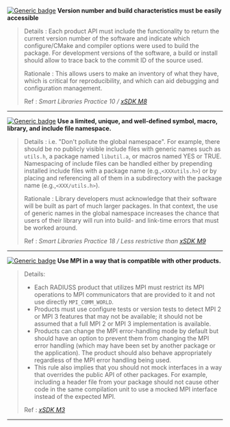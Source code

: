 <a name="mpkg1"></a>
[![Generic badge](https://img.shields.io/badge/M.pkg-1-red.svg)]() **Version number and build characteristics must be easily accessible**

>Details
>: Each product API must include the functionality to return the current version number of the software and indicate which configure/CMake and compiler options were used to build the package. For development versions of the software, a build or install should allow to trace back to the commit ID of the source used.
>
>Rationale
>: This allows users to make an inventory of what they have, which is critical for reproducibility, and which can aid debugging and configuration management.
>
>Ref
>: *Smart Libraries Practice 10 / [xSDK M8](https://xsdk.info/policies)*

---
<a name="mpkg2"></a>
[![Generic badge](https://img.shields.io/badge/M.pkg-2-red.svg)]() **Use a limited, unique, and well-defined symbol, macro, library, and include file namespace.**

>Details
>: i.e. "Don't pollute the global namespace". For example, there should be no publicly visible include files with generic names such as `utils.h`, a package named `libutil.a`, or macros named YES or TRUE. Namespacing of include files can be handled either by prepending installed include files with a package name (e.g.,`<XXXutils.h>`) or by placing and referencing all of them in a subdirectory with the package name (e.g.,`<XXX/utils.h>`).
>
>Rationale
>: Library developers must acknowledge that their software will be built as part of much larger packages. In that context, the use of generic names in the global namespace increases the chance that users of their library will run into build- and link-time errors that must be worked around.
>
>Ref
>: *Smart Libraries Practice 18 / Less restrictive than [xSDK M9](https://xsdk.info/policies)*

---
<a name="mpkg3"></a>
[![Generic badge](https://img.shields.io/badge/M.pkg-3-red.svg)]() **Use MPI in a way that is compatible with other products.**

>Details:
> - Each RADIUSS product that utilizes MPI must restrict its MPI operations to MPI communicators that are provided to it and not use directly `MPI_COMM_WORLD`.
> - Products must use configure tests or version tests to detect MPI 2 or MPI 3 features that may not be available; it should not be assumed that a full MPI 2 or MPI 3 implementation is available.
> - Products can change the MPI error-handling mode by default but should have an option to prevent them from changing the MPI error handling (which may have been set by another package or the application). The product should also behave appropriately regardless of the MPI error handling being used.
> - This rule also implies that you should not mock interfaces in a way that overrides the public API of other packages. For example, including a header file from your package should not cause other code in the same compilation unit to use a mocked MPI interface instead of the expected MPI.
>
>Ref
>: *[xSDK M3](https://xsdk.info/policies)*

___
